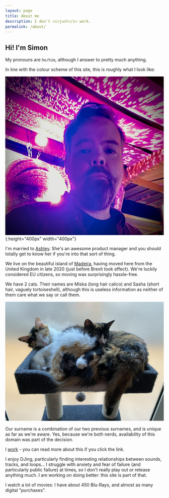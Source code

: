 ```yaml
---
layout: page
title: About me
description: I don't <i>just</i> work.
permalink: /about/
---
```


## Hi! I'm Simon

My pronouns are `he/him`, although I answer to pretty much anything.

In line with the colour scheme of this site, this is roughly what I look like:

![Picture of me taken at a rooftop music event in Funchal, Madeira](/images/about/me.jpeg "Me with moody lighting"){:height="400px" width="400px"}

I'm married to [Ashley](https://ashley.rolfmore.com). She's an awesome product manager and you should totally get to know her if you're into that sort of thing.

We live on the beautiful island of [Madeira](https://en.wikipedia.org/wiki/Madeira_Island), having moved here from the United Kingdom in late 2020 (just before Brexit took effect). We're luckily considered EU citizens, so moving was surprisingly hassle-free.

We have 2 cats. Their names are Miska (long hair calico) and Sasha (short hair, vaguely tortoiseshell), although this is useless information as neither of them care what we say or call them.

![Our two cars Sasha and Miska, looking adorable](/images/about/sasha-and-miska.jpeg "Sasha and Miska looking adorable")

Our surname is a combination of our two previous surnames, and is unique as far as we're aware. Yes, because we're both nerds, availability of this domain was part of the decision.

I [work](/work) - you can read more about this if you click the link.

I enjoy DJing, particularly finding interesting relationships between sounds, tracks, and loops&#8230; I struggle with anxiety and fear of failure (and particularly public failure) at times, so I don't really play out or release anything much. I am working on doing better: this site is part of that.

I watch a lot of movies: I have about 450 Blu-Rays, and almost as many digital "purchases".
